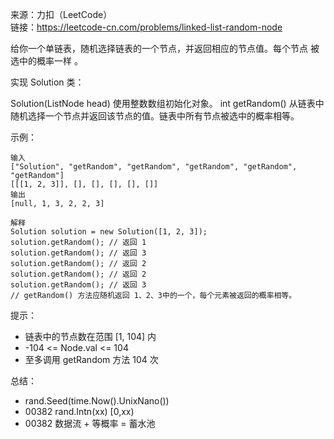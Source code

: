 
来源：力扣（LeetCode）  
链接：https://leetcode-cn.com/problems/linked-list-random-node

给你一个单链表，随机选择链表的一个节点，并返回相应的节点值。每个节点 被选中的概率一样 。

实现 Solution 类：

Solution(ListNode head) 使用整数数组初始化对象。
int getRandom() 从链表中随机选择一个节点并返回该节点的值。链表中所有节点被选中的概率相等。


示例：
```
输入
["Solution", "getRandom", "getRandom", "getRandom", "getRandom", "getRandom"]
[[[1, 2, 3]], [], [], [], [], []]
输出
[null, 1, 3, 2, 2, 3]

解释
Solution solution = new Solution([1, 2, 3]);
solution.getRandom(); // 返回 1
solution.getRandom(); // 返回 3
solution.getRandom(); // 返回 2
solution.getRandom(); // 返回 2
solution.getRandom(); // 返回 3
// getRandom() 方法应随机返回 1、2、3中的一个，每个元素被返回的概率相等。
```


提示：

* 链表中的节点数在范围 [1, 104] 内
* -104 <= Node.val <= 104
* 至多调用 getRandom 方法 104 次

总结：
* rand.Seed(time.Now().UnixNano())
* 00382 rand.Intn(xx) [0,xx)
* 00382 数据流 + 等概率 = 蓄水池